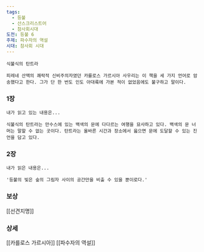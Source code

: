 ```yaml
---
tags:
  - 등불
  - 산스크리스트어
  - 참사회시대
도전: 등불 6
주제: 파수자의 역설
시대: 참사회 시대
---
```




```
식불식의 탄트라

피레네 산맥의 쾌락적 신비주의자였던 카를로스 가르시아 사우리는 이 책을 세 가지 언어로 암송했다고 한다. 그가 단 한 번도 인도 아대륙에 가본 적이 없었음에도 불구하고 말이다.
```
### 1장

```
내가 읽고 있는 내용은...

식불식의 탄트라는 만수스에 있는 백색의 문에 다다르는 여행을 묘사하고 있다. 백색의 문 너머는 말할 수 없는 곳이다. 탄트라는 올바른 시간과 장소에서 읊으면 문에 도달할 수 있는 진언을 담고 있다.
```
### 2장

```
내가 읽은 내용은...

'등불의 빛은 숲의 그림자 사이의 공간만을 비출 수 있을 뿐이로다.'
```


### 보상

[[선견지명]]


### 상세

[[카를로스 가르시아]]
[[파수자의 역설]]